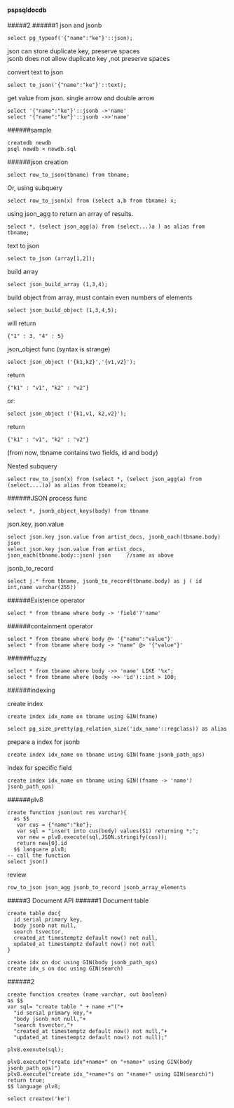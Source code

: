 #### pspsqldocdb
#####2
######1 json and jsonb
```
select pg_typeof('{"name":"ke"}'::json);
```
json can store duplicate key, preserve spaces  
jsonb does not allow duplicate key ,not preserve spaces    

convert text to json
```
select to_json('{"name":"ke"}'::text);
```

get value from json. single arrow and double arrow
```
select '{"name":"ke"}'::jsonb ->'name'
select '{"name":"ke"}'::jsonb ->>'name'
```


######sample
```
createdb newdb
psql newdb < newdb.sql
```

######json creation
```
select row_to_json(tbname) from tbname;
```

Or, using subquery
```
select row_to_json(x) from (select a,b from tbname) x;
```

using json_agg to return an array of results.
```
select *, (select json_agg(a) from (select...)a ) as alias from tbname;
```


text to json
```
select to_json (array[1,2]);
```

build array
```
select json_build_array (1,3,4);
```

build object from array, must contain even numbers of elements
```
select json_build_object (1,3,4,5); 
```
will return
```
{"1" : 3, "4" : 5}
```

json_object func (syntax is strange)
```
select json_object ('{k1,k2}','{v1,v2}');
```
return
```
{"k1" : "v1", "k2" : "v2"}
```

or:
```
select json_object ('{k1,v1, k2,v2}');
```
return
```
{"k1" : "v1", "k2" : "v2"}
```

(from now, tbname contains two fields, id and body)  


Nested subquery
```
select row_to_json(x) from (select *, (select json_agg(a) from (select....)a) as alias from tbname)x;
```
######JSON process func
```
select *, jsonb_object_keys(body) from tbname
```
json.key, json.value
```
select json.key json.value from artist_docs, jsonb_each(tbname.body) json
select json.key json.value from artist_docs, json_each(tbname.body::json) json     //same as above
```

jsonb_to_record 
```
select j.* from tbname, jsonb_to_record(tbname.body) as j ( id int,name varchar(255))
```
######Existence operator
```
select * from tbname where body -> 'field'?'name'
```
######containment operator
```
select * from tbname where body @> '{"name":"value"}'
select * from tbname where body -> "name" @> '{"value"}'
```
######fuzzy
```
select * from tbname where body ->> 'name' LIKE '%x";
select * from tbname where (body ->> 'id')::int > 100;
```

######indexing

create index
```
create index idx_name on tbname using GIN(fname)
```

```
select pg_size_pretty(pg_relation_size('idx_name'::regclass)) as alias
```
prepare a index for jsonb
```
create index idx_name on tbname using GIN(fname jsonb_path_ops)
```
index for specific field
```
create index idx_name on tbname using GIN((fname -> 'name') jsonb_path_ops)
```

######plv8
```
create function json(out res varchar){
  as $$
   var cus = {"name":"ke"};
   var sql = "insert into cus(body) values($1) returning *;";
   var new = plv8.execute(sql,JSON.stringify(cus));
   return new[0].id
  $$ languare plv8;
-- call the function
select json()
```
review
```
row_to_json json_agg jsonb_to_record jsonb_array_elements
```

#####3 Document API
######1 Document table
```
create table doc{
  id serial primary key,
  body jsonb not null,
  search tsvector,
  created_at timestemptz default now() not null,
  updated_at timestemptz default now() not null
}

create idx on doc using GIN(body jsonb_path_ops)
create idx_s on doc using GIN(search)
```
######2
```
create function createx (name varchar, out boolean)
as $$
var sql= "create table " + name +"("+
  "id serial primary key,"+
  "body jsonb not null,"+
  "search tsvector,"+
  "created_at timestemptz default now() not null,"+
  "updated_at timestemptz default now() not null);"

plv8.exexute(sql);

plv8.execute("create idx"+name+" on "+name+" using GIN(body jsonb_path_ops)")
plv8.execute("create idx_"+name+"s on "+name+" using GIN(search)")
return true;
$$ language plv8;

select createx('ke')
```

